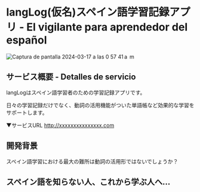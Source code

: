 # langLog(仮名)スペイン語学習記録アプリ - El vigilante para aprendedor del español
![Captura de pantalla 2024-03-17 a las 0 57 41 a  m](https://github.com/TaikiSakai/langLog/assets/135448782/a461fc1e-5c4a-496d-a3bc-2adc85504e6e)
## サービス概要 - Detalles de servicio
langLogはスペイン語学習者のための学習記録アプリです。

日々の学習記録だけでなく、動詞の活用機能がついた単語帳など効果的な学習をサポートします。

▼サービスURL
http://xxxxxxxxxxxxxxx.com  
## 開発背景
スペイン語学習における最大の難所は動詞の活用形ではないでしょうか？


## スペイン語を知らない人、これから学ぶ人へ...
